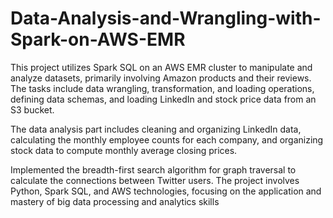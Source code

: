 # Data-Analysis-and-Wrangling-with-Spark-on-AWS-EMR
This project utilizes Spark SQL on an AWS EMR cluster to manipulate and analyze datasets, primarily involving Amazon products and their reviews. The tasks include data wrangling, transformation, and loading operations, defining data schemas, and loading LinkedIn and stock price data from an S3 bucket.

The data analysis part includes cleaning and organizing LinkedIn data, calculating the monthly employee counts for each company, and organizing stock data to compute monthly average closing prices.

Implemented the breadth-first search algorithm for graph traversal to calculate the connections between Twitter users.
The project involves Python, Spark SQL, and AWS technologies, focusing on the application and mastery of big data processing and analytics skills

